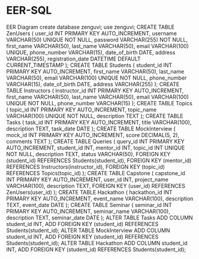 # EER-SQL
EER Diagram 
create database zenguvi;
use zenguvi;
CREATE TABLE ZenUsers (
  user_id INT PRIMARY KEY AUTO_INCREMENT,
  username VARCHAR(50) UNIQUE NOT NULL,
  password VARCHAR(255) NOT NULL,
  first_name VARCHAR(50),
  last_name VARCHAR(50),
  email VARCHAR(100) UNIQUE,
  phone_number VARCHAR(15),
  date_of_birth DATE,
  address VARCHAR(255),
  registration_date DATETIME DEFAULT CURRENT_TIMESTAMP
);
CREATE TABLE Students (
  student_id INT PRIMARY KEY AUTO_INCREMENT,
  first_name VARCHAR(50),
  last_name VARCHAR(50),
  email VARCHAR(100) UNIQUE NOT NULL,
  phone_number VARCHAR(15),
  date_of_birth DATE,
  address VARCHAR(255)
);
CREATE TABLE Instructors (
  instructor_id INT PRIMARY KEY AUTO_INCREMENT,
  first_name VARCHAR(50),
  last_name VARCHAR(50),
  email VARCHAR(100) UNIQUE NOT NULL,
  phone_number VARCHAR(15)
);
CREATE TABLE Topics (
  topic_id INT PRIMARY KEY AUTO_INCREMENT,
  topic_name VARCHAR(100) UNIQUE NOT NULL,
  description TEXT
  );
  CREATE TABLE Tasks (
  task_id INT PRIMARY KEY AUTO_INCREMENT,
  title VARCHAR(100),
  description TEXT,
  task_date DATE
);
CREATE TABLE MockInterview (
  mock_id INT PRIMARY KEY AUTO_INCREMENT,
  score DECIMAL(5, 2),
  comments TEXT
);
CREATE TABLE Queries (
  query_id INT PRIMARY KEY AUTO_INCREMENT,
  student_id INT,
  mentor_id INT,
  topic_id INT UNIQUE NOT NULL,
  description TEXT,
  status VARCHAR(50),
  FOREIGN KEY (student_id) REFERENCES Students(student_id),
  FOREIGN KEY (mentor_id) REFERENCES Instructors(instructor_id),
  FOREIGN KEY (topic_id) REFERENCES Topics(topic_id)
);
CREATE TABLE Capstone (
  capstone_id INT PRIMARY KEY AUTO_INCREMENT,
  user_id INT,
  project_name VARCHAR(100),
  description TEXT,
  FOREIGN KEY (user_id) REFERENCES ZenUsers(user_id)
);
CREATE TABLE Hackathon (
  hackathon_id INT PRIMARY KEY AUTO_INCREMENT,
  event_name VARCHAR(100),
  description TEXT,
  event_date DATE
);
CREATE TABLE Seminar (
  seminar_id INT PRIMARY KEY AUTO_INCREMENT,
  seminar_name VARCHAR(100),
  description TEXT,
  seminar_date DATE
);
ALTER TABLE Tasks
ADD COLUMN student_id INT,
ADD FOREIGN KEY (student_id) REFERENCES Students(student_id);
ALTER TABLE MockInterview
ADD COLUMN student_id INT,
ADD FOREIGN KEY (student_id) REFERENCES Students(student_id);
ALTER TABLE Hackathon
ADD COLUMN student_id INT,
ADD FOREIGN KEY (student_id) REFERENCES Students(student_id);
